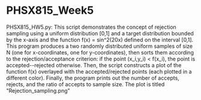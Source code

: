 # PHSX815_Week5

PHSX815_HW5.py: This script demonstrates the concept of rejection sampling using a uniform distribution [0,1] and a target distribution bounded by the x-axis and the function f(x) = sin^2(20x) defined on the interval [0,1]. This program produces a two randomly distributed uniform samples of size N (one for x-coordinates, one for y-coordinates), then sorts them according to the rejection/acceptance criterion: if the point (x_i,y_i) < f(x_i), the point is accepted--rejected otherwise. Then, the script constructs a plot of the function f(x) overlayed with the accepted/rejected points (each plotted in a different color). Finally, the program prints out the number of accepts, rejects, and the ratio of accepts to sample size. The plot is titled "Rejection_sampling.png"
